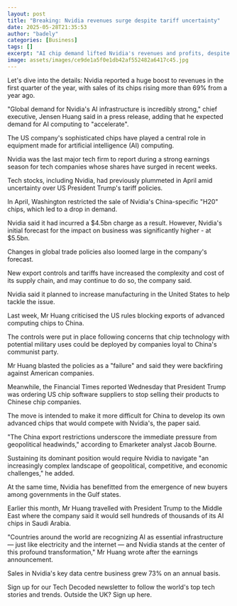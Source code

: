 ```yaml
---
layout: post
title: "Breaking: Nvidia revenues surge despite tariff uncertainty"
date: 2025-05-28T21:35:53
author: "badely"
categories: [Business]
tags: []
excerpt: "AI chip demand lifted Nvidia's revenues and profits, despite restrictions on sales to China."
image: assets/images/ce9de1a5f0e1db42af552482a6417c45.jpg
---
```


Let's dive into the details: Nvidia reported a huge boost to revenues in the first quarter of the year, with sales of its chips rising more than 69% from a year ago.

"Global demand for Nvidia's AI infrastructure is incredibly strong," chief executive, Jensen Huang said in a press release, adding that he expected demand for AI computing to "accelerate".

The US company's sophisticated chips have played a central role in equipment made for artificial intelligence (AI) computing.

Nvidia was the last major tech firm to report during a strong earnings season for tech companies whose shares have surged in recent weeks.

Tech stocks, including Nvidia, had previously plummeted in April amid uncertainty over US President Trump's tariff policies.

In April, Washington restricted the sale of Nvidia's China-specific "H20" chips, which led to a drop in demand. 

Nvidia said it had incurred a $4.5bn charge as a result. However, Nvidia's initial forecast for the impact on business was significantly higher - at $5.5bn.

Changes in global trade policies also loomed large in the company's forecast.

New export controls and tariffs have increased the complexity and cost of its supply chain, and may continue to do so, the company said.

Nvidia said it planned to increase manufacturing in the United States to help tackle the issue.

Last week, Mr Huang criticised the US rules blocking exports of advanced computing chips to China.

The controls were put in place following concerns that chip technology with potential military uses could be deployed by companies loyal to China's communist party.

Mr Huang blasted the policies as a "failure" and said they were backfiring against American companies.

Meanwhile, the Financial Times reported Wednesday that President Trump was ordering US chip software suppliers to stop selling their products to Chinese chip companies.

The move is intended to make it more difficult for China to develop its own advanced chips that would compete with Nvidia's, the paper said.

"The China export restrictions underscore the immediate pressure from geopolitical headwinds," according to Emarketer analyst Jacob Bourne.

Sustaining its dominant position would require Nvidia to navigate "an increasingly complex landscape of geopolitical, competitive, and economic challenges," he added.

At the same time, Nvidia has benefitted from the emergence of new buyers among governments in the Gulf states. 

Earlier this month, Mr Huang travelled with President Trump to the Middle East where the company said it would sell hundreds of thousands of its AI chips in Saudi Arabia.

"Countries around the world are recognizing AI as essential infrastructure — just like electricity and the internet — and Nvidia stands at the center of this profound transformation," Mr Huang wrote after the earnings announcement.

Sales in Nvidia's key data centre business grew 73% on an annual basis.

Sign up for our Tech Decoded newsletter to follow the world's top tech stories and trends. Outside the UK? Sign up here.

